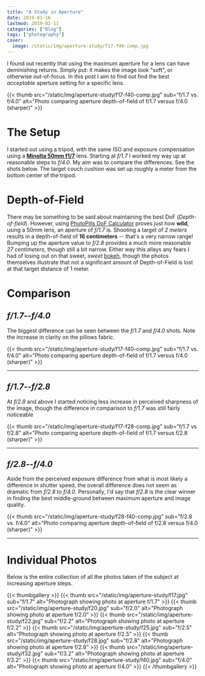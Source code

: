 ```yaml
---
title: "A Study in Aperture"
date: 2019-01-16
lastmod: 2019-02-11
categories: ["Blog"]
tags: ["photography"]
cover:
  image: /static/img/aperture-study/f17-f40-comp.jpg
---
```

I found out recently that using the maximum aperture for a lens can have
deminishing returns. Simply put: it makes the image look "soft", or otherwise
out-of-focus. In this post I aim to find out find the best *acceptable* aperture
setting for a specific lens.

<!--more-->

{{< thumb src="/static/img/aperture-study/f17-f40-comp.jpg"
    sub="f/1.7 vs. f/4.0"
    alt="Photo comparing aperture depth-of-field of f/1.7 versus f/4.0 (sharper)" >}}

# The Setup

I started out using a tripod, with the same ISO and exposure compensation using
a [**Minolta 50mm f1/7**](https://en.wikipedia.org/wiki/Minolta_AF_50mm_f/1.7)
lens. Starting at *f/1.7* I worked my way up at reasonable steps to *f/4.0*. My
aim was to compare the differences. See the shots below. The target couch
cushion was set up roughly a meter from the bottom center of the tripod.

# Depth-of-Field

There may be something to be said about maintaining the best DoF
(*Depth-of-field*). However, using [PhotoPills DoF Calculator](https://www.photopills.com/calculators/dof)
proves just how **wild**, using a 50mm lens, an aperture of *f/1.7* is.
Shooting a target of *2 meters* results in a depth-of-field of **16
centimeters** -- that's a very narrow range! Bumping up the aperture value to
*f/2.8* provides a much more reasonable *27 centimeters*, though still a bit
narrow. Either way this allays any fears I had of losing out on that sweet,
*sweet* [bokeh](https://en.wikipedia.org/wiki/Bokeh), though the photos
themselves illustrate that not a significant amount of Depth-of-Field is lost
at that target distance of 1 meter.

# Comparison

## *f/1.7*--*f/4.0*

The biggest difference can be seen between the *f/1.7* and *f/4.0* shots. Note
the increase in clarity on the pillows fabric.

{{< thumb src="/static/img/aperture-study/f17-f40-comp.jpg"
    sub="f/1.7 vs. f/4.0"
    alt="Photo comparing aperture depth-of-field of f/1.7 versus f/4.0 (sharper)" >}}

---

## *f/1.7*--*f/2.8*

At *f/2.8* and above I started noticing less increase in perceived sharpness of
the image, though the difference in comparison to *f/1.7* was still fairly
noticeable

{{< thumb src="/static/img/aperture-study/f17-f28-comp.jpg"
    sub="f/1.7 vs f/2.8"
    alt="Photo comparing aperture depth-of-field of f/1.7 versus f/2.8 (sharper)" >}}

---

## *f/2.8*--*f/4.0*

Aside from the perceived exposure difference from what is most likely a
difference in shutter speed, the overall difference does not seem as dramatic
from *f/2.8* to *f/4.0*. Personally, I'd say that *f/2.8* is the clear winner in
finding the best middle-ground between maximum aperture and image quality.

{{< thumb src="/static/img/aperture-study/f28-f40-comp.jpg"
    sub="f/2.8 vs. f/4.0"
    alt="Photo comparing aperture depth-of-field of f/2.8 versus f/4.0 (sharper)" >}}

---

# Individual Photos

Below is the entire collection of all the photos taken of the subject at
increasing aperture steps.

{{< thumbgallery >}}
    {{< thumb src="/static/img/aperture-study/f17.jpg" sub="f/1.7"
        alt="Photograph showing photo at aperture f/1.7" >}}
    {{< thumb src="/static/img/aperture-study/f20.jpg" sub="f/2.0"
        alt="Photograph showing photo at aperture f/2.0" >}}
    {{< thumb src="/static/img/aperture-study/f22.jpg" sub="f/2.2"
        alt="Photograph showing photo at aperture f/2.2" >}}
    {{< thumb src="/static/img/aperture-study/f25.jpg" sub="f/2.5"
        alt="Photograph showing photo at aperture f/2.5" >}}
    {{< thumb src="/static/img/aperture-study/f28.jpg" sub="f/2.8"
        alt="Photograph showing photo at aperture f/2.8" >}}
    {{< thumb src="/static/img/aperture-study/f32.jpg" sub="f/3.2"
        alt="Photograph showing photo at aperture f/3.2" >}}
    {{< thumb src="/static/img/aperture-study/f40.jpg" sub="f/4.0"
        alt="Photograph showing photo at aperture f/4.0" >}}
{{< /thumbgallery >}}
